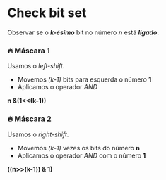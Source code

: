 # Check bit set

Observar se o ***k-ésimo*** bit no número ***n***  está ***ligado***.

### :fire: Máscara 1
Usamos o *left-shift*. 
* Movemos *(k-1)* bits para esquerda o número **1** 
* Aplicamos o operador *AND*

**n &(1<<(k-1))**

### :fire: Máscara 2
Usamos o *right-shift*. 
* Movemos *(k-1)* vezes os bits do número **n**  
* Aplicamos o operador *AND* com o número **1**

**((n>>(k-1)) & 1)**
